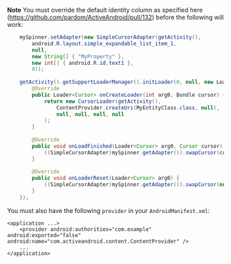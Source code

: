 **Note**
You must override the default identity column as specified here (https://github.com/pardom/ActiveAndroid/pull/132) before the following will work:

```java
	mySpinner.setAdapter(new SimpleCursorAdapter(getActivity(),
		android.R.layout.simple_expandable_list_item_1,
		null,
		new String[] { "MyProperty" },
		new int[] { android.R.id.text1 },
		0));
	
	getActivity().getSupportLoaderManager().initLoader(0, null, new LoaderCallbacks<Cursor>() {
		@Override
		public Loader<Cursor> onCreateLoader(int arg0, Bundle cursor) {
			return new CursorLoader(getActivity(),
				ContentProvider.createUri(MyEntityClass.class, null),
				null, null, null, null
			);
		}
		
		@Override
		public void onLoadFinished(Loader<Cursor> arg0, Cursor cursor) {
			((SimpleCursorAdapter)mySpinner.getAdapter()).swapCursor(cursor);
		}
		
		@Override
		public void onLoaderReset(Loader<Cursor> arg0) {
			((SimpleCursorAdapter)mySpinner.getAdapter()).swapCursor(null);
		}
	});
```

You must also have the following `provider` in your `AndroidManifest.xml`:
```
<application ...>
    <provider android:authorities="com.example" android:exported="false" android:name="com.activeandroid.content.ContentProvider" />
    ...
</application>
```